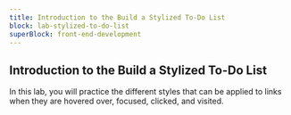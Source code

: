 ```yaml
---
title: Introduction to the Build a Stylized To-Do List
block: lab-stylized-to-do-list
superBlock: front-end-development
---
```


## Introduction to the Build a Stylized To-Do List

In this lab, you will practice the different styles that can be applied to links when they are hovered over, focused, clicked, and visited.
